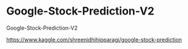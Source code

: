 # Google-Stock-Prediction-V2
Google-Stock-Prediction-V2

https://www.kaggle.com/shreenidhihipparagi/google-stock-prediction
